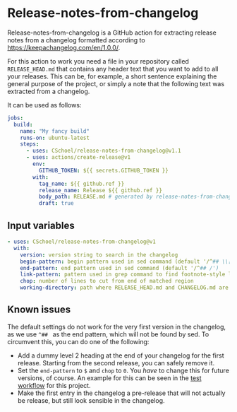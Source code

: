 # Release-notes-from-changelog

Release-notes-from-changelog is a GitHub action for extracting release notes from a changelog formatted according to https://keepachangelog.com/en/1.0.0/.

For this action to work you need a file in your repository called `RELEASE_HEAD.md` that contains any header text that you want to add to all your releases.
This can be, for example, a short sentence explaining the general purpose of the project, or simply a note that the following text was extracted from a changelog.

It can be used as follows:

```yaml
jobs:
  build:
    name: "My fancy build"
    runs-on: ubuntu-latest
    steps:
      - uses: CSchoel/release-notes-from-changelog@v1.1
      - uses: actions/create-release@v1
        env:
          GITHUB_TOKEN: ${{ secrets.GITHUB_TOKEN }}
        with:
          tag_name: ${{ github.ref }}
          release_name: Release ${{ github.ref }}
          body_path: RELEASE.md # generated by release-notes-from-changelog
          draft: true
```

## Input variables

```yaml
- uses: CSchoel/release-notes-from-changelog@v1
  with:
    version: version string to search in the changelog
    begin-pattern: begin pattern used in sed command (default '/^## \\[${RELEASE_VERSION}\\]/')
    end-pattern: end pattern used in sed command (default '/^## /')
    link-pattern: pattern used in grep command to find footnote-style link for version (default '^\\[${RELEASE_VERSION}\\]:')
    chop: number of lines to cut from end of matched region
    working-directory: path where RELEASE_HEAD.md and CHANGELOG.md are found and where RELEASE.md is placed
```

## Known issues

The default settings do not work for the very first version in the changelog, as we use `^## ` as the end pattern, which will not be found by sed.
To circumvent this, you can do one of the following:

* Add a dummy level 2 heading at the end of your changelog for the first release. Starting from the second release, you can safely remove it.
* Set the `end-pattern` to `$` and `chop` to `0`. You *have* to change this for future versions, of course. An example for this can be seen in the [test workflow](.github/workflows/test.yml) for this project.
* Make the first entry in the changelog a pre-release that will not actually be release, but still look sensible in the changelog.